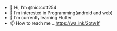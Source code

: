 - 👋 Hi, I’m @nicscott254
- 👀 I’m interested in Programming(android and web)
- 🌱 I’m currently learning Flutter
- 📫 How to reach me ...https://wa.link/2otw1f

<!---
nicscott254/nicscott254 is a ✨ special ✨ repository because its `README.md` (this file) appears on your GitHub profile.
You can click the Preview link to take a look at your changes.
--->
